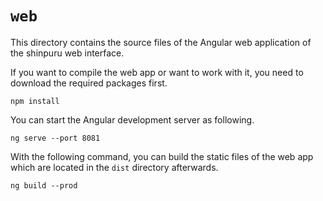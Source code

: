 # `web`

This directory contains the source files of the Angular web application of the shinpuru web interface.

If you want to compile the web app or want to work with it, you need to download the required packages first.
```
npm install
```

You can start the Angular development server as following.
```
ng serve --port 8081
```

With the following command, you can build the static files of the web app which are located in the `dist` directory afterwards.
```
ng build --prod
```